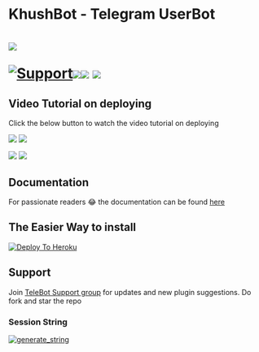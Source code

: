 # KhushBot - Telegram UserBot

# <p align="left"><a href="https://github.com/TheUnknownKanger/khushbot"><img src="https://github-readme-stats.vercel.app/api/pin?username=TheUnknownKanger&show_icons=true&theme=dark&hide_border=true&repo=khushbot"></a></p><p align="centre"><a href="https://t.me/TeleBotHelpChat"> <img src="https://img.shields.io/badge/telegram-Support_Group-blue?style=social&logo=telegram" alt="Support" /></a><a href="https://github.com/TheUnknownKanger/khushbot/stargazers"><img src="https://img.shields.io/github/stars/TheUnknownKanger/khushbot?style=social"></a><a href="https://github.com/TheUnknownKanger/khushbot/fork"><img src="https://img.shields.io/github/forks/TheUnknownKanger/khushbot?label=Fork&logoColor=blue&style=social"></a>	<a href="https://github.com/TheUnknownKanger/khushbot"><img src="https://img.shields.io/github/last-commit/TheUnknownKanger/khushbot?style=flat-square"></a></p>
    
## Video Tutorial on deploying

Click the below button to watch the video tutorial on deploying

<a href="https://youtu.be/aPU334icQSM"><img src="https://img.shields.io/badge/How%20To%20Deploy-LATEST-blue.svg?logo=Youtube"></a>
<a href="https://youtu.be/aPU334icQSM"><img src="https://img.shields.io/youtube/views/aPU334icQSM?style=social">
    
<a href="https://youtu.be/XmvdDHiIDb4"><img src="https://img.shields.io/badge/How%20To%20Deploy-OLD-blue.svg?logo=Youtube"></a>
<a href="https://youtu.be/XmvdDHiIDb4"><img src="https://img.shields.io/youtube/views/XmvdDHiIDb4?style=social"></a>
    
    
## Documentation
For passionate readers 😂 the documentation can be found [here](https://xditya.gitbook.io/telebot/)

## The Easier Way to install

[![Deploy To Heroku](https://www.herokucdn.com/deploy/button.svg)](https://heroku.com/deploy?template=https://github.com/TheUnknownKanger/khushbot)

## Support
Join [TeleBot Support group](https://t.me/TeleBotSupport) for updates and new plugin suggestions.
Do fork and star the repo 

### Session String 
<a href="https://telebot-sessionstring-generator.xditya.repl.run/" target="_blank"><img src="https://img.shields.io/badge/run-string__session.py-red?style=for-the-badge&logo=repl.it" alt="generate_string" /></a>
